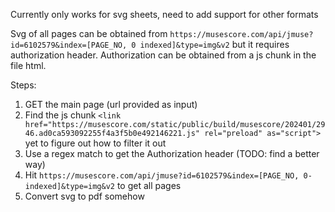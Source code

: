 Currently only works for svg sheets, need to add support for other formats

Svg of all pages can be obtained from `https://musescore.com/api/jmuse?id=6102579&index=[PAGE_NO, 0 indexed]&type=img&v2` but it requires authorization header. Authorization can be obtained from a js chunk in the file html.

Steps:
1. GET the main page (url provided as input)
2. Find the js chunk `<link href="https://musescore.com/static/public/build/musescore/202401/2946.ad0ca593092255f4a3f5b0e492146221.js" rel="preload" as="script">` yet to figure out how to filter it out
3. Use a regex match to get the Authorization header (TODO: find a better way)
4. Hit `https://musescore.com/api/jmuse?id=6102579&index=[PAGE_NO, 0-indexed]&type=img&v2`  to get all pages
5. Convert svg to pdf somehow